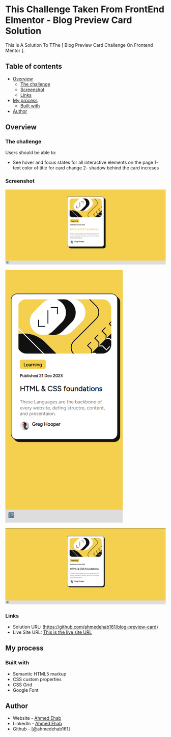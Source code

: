# This Challenge Taken From FrontEnd Elmentor - Blog Preview Card Solution

This Is A Solution To TThe [ Blog Preview Card Challenge On Frontend Mentor ].

## Table of contents

- [Overview](#overview)
  - [The challenge](#the-challenge)
  - [Screenshot](#screenshot)
  - [Links](#links)
- [My process](#my-process)
  - [Built with](#built-with)
- [Author](#author)

## Overview

### The challenge

Users should be able to:

- See hover and focus states for all interactive elements on the page
  1- text color of title for card change
  2- shadow behind the card increses

### Screenshot

![Alt text](Screenshots/card-active.png)

![Alt text](Screenshots/card-mobile-view.png)

![Alt text](Screenshots/card-normal-display.png)


### Links

- Solution URL: (https://github.com/ahmedehab161/blog-preview-card)
- Live Site URL: [This is the live site URL](https://ahmedehab161.github.io/blog-preview-card/)

## My process

### Built with

- Semantic HTML5 markup
- CSS custom properties
- CSS Grid
- Google Font

## Author

- Website - [Ahmed Ehab](https://ahmed-portfolio-6504f.web.app/)
- LinkedIn - [Ahmed Ehab](www.linkedin.com/in/ahmed-ehab-099118207)
- Github - [@ahmedehab161]